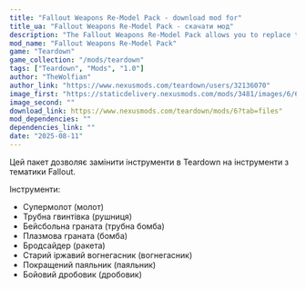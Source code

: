 ```yaml
---
title: "Fallout Weapons Re-Model Pack - download mod for"
title_ua: "Fallout Weapons Re-Model Pack - скачати мод"
description: "The Fallout Weapons Re-Model Pack allows you to replace the tools in Teardown with Fallout-themed tools."
mod_name: "Fallout Weapons Re-Model Pack"
game: "Teardown"
game_collection: "/mods/teardown"
tags: ["Teardown", "Mods", "1.0"]
author: "TheWolfian"
author_link: "https://www.nexusmods.com/teardown/users/32136070"
image_first: "https://staticdelivery.nexusmods.com/mods/3481/images/6/6-1604355422-60270955.png"
image_second: ""
download_link: https://www.nexusmods.com/teardown/mods/6?tab=files"
mod_dependencies: ""
dependencies_link: ""
date: "2025-08-11"
---
```


Цей пакет дозволяє замінити інструменти в Teardown на інструменти з тематики Fallout.

Інструменти:

- Супермолот (молот) 
- Трубна гвинтівка (рушниця) 
- Бейсбольна граната (трубна бомба) 
- Плазмова граната (бомба) 
- Бродсайдер (ракета) 
- Старий іржавий вогнегасник (вогнегасник) 
- Покращений паяльник (паяльник) 
- Бойовий дробовик (дробовик) 
